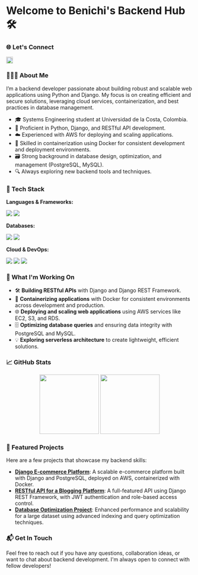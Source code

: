 <img src="https://i.giphy.com/media/l0HlBO7eyXzSZkJri/giphy.gif" width=100% height=1/>

# Welcome to Benichi's Backend Hub 🛠️

### 🌐 Let's Connect
<a href='[www.linkedin.com/in/camilo-benítez-aa6557314](https://www.linkedin.com/in/camilo-ben%C3%ADtez-aa6557314/)'><img align='left' alt="LinkedIn" src="https://img.icons8.com/color/48/000000/linkedin.png" height='18px'/></a>
<br/>

### 👨🏻‍💻 About Me

I’m a backend developer passionate about building robust and scalable web applications using Python and Django. My focus is on creating efficient and secure solutions, leveraging cloud services, containerization, and best practices in database management.

- 🎓 Systems Engineering student at Universidad de la Costa, Colombia.
- 💼 Proficient in Python, Django, and RESTful API development.
- ☁️ Experienced with AWS for deploying and scaling applications.
- 🐳 Skilled in containerization using Docker for consistent development and deployment environments.
- 🗃️ Strong background in database design, optimization, and management (PostgreSQL, MySQL).
- 🔍 Always exploring new backend tools and techniques.

### 🔧 Tech Stack

**Languages & Frameworks:**
<p>
  <img src="https://img.shields.io/badge/-Python-333333?style=flat&logo=python&logoColor=ffdd54" />
  <img src="https://img.shields.io/badge/-Django-333333?style=flat&logo=django" />
</p>

**Databases:**
<p>
  <img src="https://img.shields.io/badge/-PostgreSQL-333333?style=flat&logo=postgresql" />
  <img src="https://img.shields.io/badge/-MySQL-333333?style=flat&logo=mysql" />
</p>

**Cloud & DevOps:**
<p>
  <img src="https://img.shields.io/badge/-AWS-333333?style=flat&logo=amazon-aws" />
  <img src="https://img.shields.io/badge/-Docker-333333?style=flat&logo=docker" />
  <img src="https://img.shields.io/badge/-Git%20Bash-333333?style=flat&logo=git" />
</p>

### 🚀 What I'm Working On

- 🛠️ **Building RESTful APIs** with Django and Django REST Framework.
- 🐳 **Containerizing applications** with Docker for consistent environments across development and production.
- 🌐 **Deploying and scaling web applications** using AWS services like EC2, S3, and RDS.
- 🗄️ **Optimizing database queries** and ensuring data integrity with PostgreSQL and MySQL.
- 💡 **Exploring serverless architecture** to create lightweight, efficient solutions.

### 📈 GitHub Stats
<p align="center">
  <img height="160" src="https://github-readme-stats.vercel.app/api?username=IngBenichi&show_icons=true&theme=radical&hide_border=true&bg_color=1A1B27" />
  <img height="160" src="https://github-readme-stats.vercel.app/api/top-langs/?username=IngBenichi&layout=compact&theme=radical&hide_border=true&bg_color=1A1B27" />
</p>

### 🌟 Featured Projects

Here are a few projects that showcase my backend skills:

- **[Django E-commerce Platform](#)**: A scalable e-commerce platform built with Django and PostgreSQL, deployed on AWS, containerized with Docker.
- **[RESTful API for a Blogging Platform](#)**: A full-featured API using Django REST Framework, with JWT authentication and role-based access control.
- **[Database Optimization Project](#)**: Enhanced performance and scalability for a large dataset using advanced indexing and query optimization techniques.

### 📬 Get In Touch

Feel free to reach out if you have any questions, collaboration ideas, or want to chat about backend development. I'm always open to connect with fellow developers!

<img src="https://i.giphy.com/media/l0HlBO7eyXzSZkJri/giphy.gif" width=100% height=1/>
